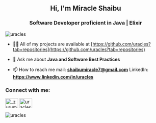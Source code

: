 <h2 align="center">Hi, I'm Miracle Shaibu</h2>
<h3 align="center">Software Developer proficient in Java | Elixir</h3>


<p align="left"> <img src="https://komarev.com/ghpvc/?username=uracles&label=Profile%20views&color=0e75b6&style=flat" alt="uracles" /> </p>



- 👨‍💻 All of my projects are available at [https://github.com/uracles?tab=repositories](https://github.com/uracles?tab=repositories)
  
- 💬 Ask me about **Java and Software Best Practices**

- 📫 How to reach me mail: **shaibumiracle7@gmail.com**
                     LinkedIn: **https://www.linkedin.com/in/uracles**


<h3 align="left">Connect with me:</h3>
<p align="left">
<a href="https://twitter.com/merakool" target="blank"><img align="center" src="https://raw.githubusercontent.com/rahuldkjain/github-profile-readme-generator/master/src/images/icons/Social/twitter.svg" alt="_zurum" height="30" width="40" /></a>
<a href="https://linkedin.com/in/uracles" target="blank"><img align="center" src="https://raw.githubusercontent.com/rahuldkjain/github-profile-readme-generator/master/src/images/icons/Social/linked-in-alt.svg" alt="uracles" height="30" width="40" /></a>

</p>


<p><img align="center" src="https://github-readme-stats.vercel.app/api/top-langs?username=uracles&show_icons=true&locale=en&layout=compact" alt="uracles" /></p>
